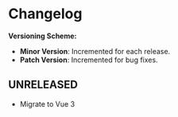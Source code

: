 # Changelog

**Versioning Scheme:**
- **Minor Version**: Incremented for each release.
- **Patch Version**: Incremented for bug fixes.

## UNRELEASED

- Migrate to Vue 3
